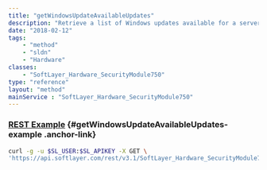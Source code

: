 ```yaml
---
title: "getWindowsUpdateAvailableUpdates"
description: "Retrieve a list of Windows updates available for a server from the local SoftLayer Windows Server Update Services (WSUS) server. Windows servers provisioned by SoftLayer are configured to use the local WSUS server via the private network by default. "
date: "2018-02-12"
tags:
    - "method"
    - "sldn"
    - "Hardware"
classes:
    - "SoftLayer_Hardware_SecurityModule750"
type: "reference"
layout: "method"
mainService : "SoftLayer_Hardware_SecurityModule750"
---
```


### [REST Example](#getWindowsUpdateAvailableUpdates-example) <a href="/article/rest/"><i class="fas fa-question"></i></a> {#getWindowsUpdateAvailableUpdates-example .anchor-link} 
```bash
curl -g -u $SL_USER:$SL_APIKEY -X GET \
'https://api.softlayer.com/rest/v3.1/SoftLayer_Hardware_SecurityModule750/{SoftLayer_Hardware_SecurityModule750ID}/getWindowsUpdateAvailableUpdates'
```
